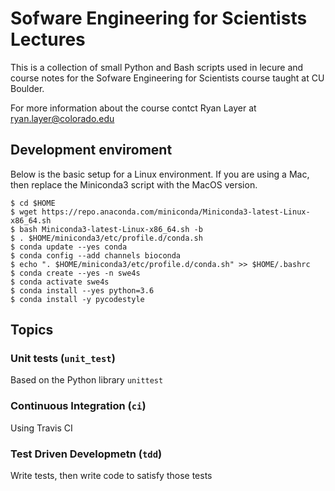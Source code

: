 # Sofware Engineering for Scientists Lectures
This is a collection of small Python and Bash scripts used in lecure and course
notes for the Sofware Engineering for Scientists course taught at CU Boulder.

For more information about the course contct Ryan Layer at
ryan.layer@colorado.edu

## Development enviroment
Below is the basic setup for a Linux environment. If you are using a Mac, then
replace the Miniconda3 script with the MacOS version.

```
$ cd $HOME
$ wget https://repo.anaconda.com/miniconda/Miniconda3-latest-Linux-x86_64.sh
$ bash Miniconda3-latest-Linux-x86_64.sh -b
$ . $HOME/miniconda3/etc/profile.d/conda.sh
$ conda update --yes conda
$ conda config --add channels bioconda
$ echo ". $HOME/miniconda3/etc/profile.d/conda.sh" >> $HOME/.bashrc 
$ conda create --yes -n swe4s
$ conda activate swe4s
$ conda install --yes python=3.6
$ conda install -y pycodestyle
```

## Topics

### Unit tests (`unit_test`)

Based on the Python library `unittest`

### Continuous Integration (`ci`)

Using Travis CI

### Test Driven Developmetn (`tdd`)

Write tests, then write code to satisfy those tests

